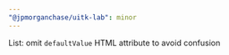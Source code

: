 ```yaml
---
"@jpmorganchase/uitk-lab": minor
---
```


List: omit `defaultValue` HTML attribute to avoid confusion
